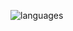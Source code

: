 ![languages](https://github-readme-stats.vercel.app/api/top-langs/?username=necodeus&theme=light&hide_border=true&include_all_commits=false&count_private=false&layout=compact)
